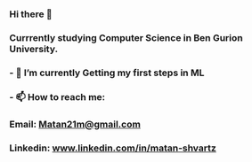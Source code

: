 ### Hi there 👋
### Currrently studying Computer Science in Ben Gurion University.
### - 🌱 I’m currently Getting my first steps in ML
### - 📫 How to reach me: 
###     Email: Matan21m@gmail.com
###     Linkedin: www.linkedin.com/in/matan-shvartz

<!--
**matanShvartz/matanShvartz** is a ✨ _special_ ✨ repository because its `README.md` (this file) appears on your GitHub profile.




-->
